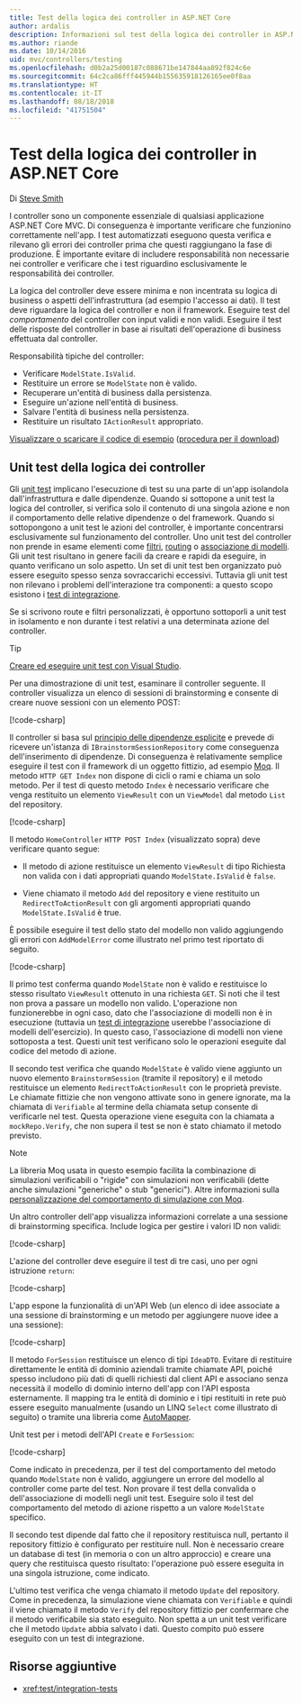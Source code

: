 ```yaml
---
title: Test della logica dei controller in ASP.NET Core
author: ardalis
description: Informazioni sul test della logica dei controller in ASP.NET Core con Moq e xUnit.
ms.author: riande
ms.date: 10/14/2016
uid: mvc/controllers/testing
ms.openlocfilehash: d0b2a25d00187c088671be147844aa892f824c6e
ms.sourcegitcommit: 64c2ca86fff445944b155635918126165ee0f8aa
ms.translationtype: HT
ms.contentlocale: it-IT
ms.lasthandoff: 08/18/2018
ms.locfileid: "41751504"
---
```

# <a name="test-controller-logic-in-aspnet-core"></a>Test della logica dei controller in ASP.NET Core

Di [Steve Smith](https://ardalis.com/)

I controller sono un componente essenziale di qualsiasi applicazione ASP.NET Core MVC. Di conseguenza è importante verificare che funzionino correttamente nell'app. I test automatizzati eseguono questa verifica e rilevano gli errori dei controller prima che questi raggiungano la fase di produzione. È importante evitare di includere responsabilità non necessarie nei controller e verificare che i test riguardino esclusivamente le responsabilità dei controller.

La logica del controller deve essere minima e non incentrata su logica di business o aspetti dell'infrastruttura (ad esempio l'accesso ai dati). Il test deve riguardare la logica del controller e non il framework. Eseguire test del *comportamento* del controller con input validi e non validi. Eseguire il test delle risposte del controller in base ai risultati dell'operazione di business effettuata dal controller.

Responsabilità tipiche del controller:

* Verificare `ModelState.IsValid`.
* Restituire un errore se `ModelState` non è valido.
* Recuperare un'entità di business dalla persistenza.
* Eseguire un'azione nell'entità di business.
* Salvare l'entità di business nella persistenza.
* Restituire un risultato `IActionResult` appropriato.

[Visualizzare o scaricare il codice di esempio](https://github.com/aspnet/Docs/tree/master/aspnetcore/mvc/controllers/testing/sample) ([procedura per il download](xref:tutorials/index#how-to-download-a-sample))

## <a name="unit-tests-of-controller-logic"></a>Unit test della logica dei controller

Gli [unit test](/dotnet/articles/core/testing/unit-testing-with-dotnet-test) implicano l'esecuzione di test su una parte di un'app isolandola dall'infrastruttura e dalle dipendenze. Quando si sottopone a unit test la logica del controller, si verifica solo il contenuto di una singola azione e non il comportamento delle relative dipendenze o del framework. Quando si sottopongono a unit test le azioni del controller, è importante concentrarsi esclusivamente sul funzionamento del controller. Uno unit test del controller non prende in esame elementi come [filtri](xref:mvc/controllers/filters), [routing](xref:fundamentals/routing) o [associazione di modelli](xref:mvc/models/model-binding). Gli unit test risultano in genere facili da creare e rapidi da eseguire, in quanto verificano un solo aspetto. Un set di unit test ben organizzato può essere eseguito spesso senza sovraccarichi eccessivi. Tuttavia gli unit test non rilevano i problemi dell'interazione tra componenti: a questo scopo esistono i [test di integrazione](xref:test/integration-tests).

Se si scrivono route e filtri personalizzati, è opportuno sottoporli a unit test in isolamento e non durante i test relativi a una determinata azione del controller.

> [!TIP]
> [Creare ed eseguire unit test con Visual Studio](/visualstudio/test/unit-test-your-code).

Per una dimostrazione di unit test, esaminare il controller seguente. Il controller visualizza un elenco di sessioni di brainstorming e consente di creare nuove sessioni con un elemento POST:

[!code-csharp[](testing/sample/TestingControllersSample/src/TestingControllersSample/Controllers/HomeController.cs?highlight=12,16,21,42,43)]

Il controller si basa sul [principio delle dipendenze esplicite](http://deviq.com/explicit-dependencies-principle/) e prevede di ricevere un'istanza di `IBrainstormSessionRepository` come conseguenza dell'inserimento di dipendenze. Di conseguenza è relativamente semplice eseguire il test con il framework di un oggetto fittizio, ad esempio [Moq](https://www.nuget.org/packages/Moq/). Il metodo `HTTP GET Index` non dispone di cicli o rami e chiama un solo metodo. Per il test di questo metodo `Index` è necessario verificare che venga restituito un elemento `ViewResult` con un `ViewModel` dal metodo `List` del repository.

[!code-csharp[](testing/sample/TestingControllersSample/tests/TestingControllersSample.Tests/UnitTests/HomeControllerTests.cs?highlight=17-18&range=1-33,76-95)]

Il metodo `HomeController` `HTTP POST Index` (visualizzato sopra) deve verificare quanto segue:

* Il metodo di azione restituisce un elemento `ViewResult` di tipo Richiesta non valida con i dati appropriati quando `ModelState.IsValid` è `false`.

* Viene chiamato il metodo `Add` del repository e viene restituito un `RedirectToActionResult` con gli argomenti appropriati quando `ModelState.IsValid` è true.

È possibile eseguire il test dello stato del modello non valido aggiungendo gli errori con `AddModelError` come illustrato nel primo test riportato di seguito.

[!code-csharp[](testing/sample/TestingControllersSample/tests/TestingControllersSample.Tests/UnitTests/HomeControllerTests.cs?highlight=8,15-16,37-39&range=35-75)]

Il primo test conferma quando `ModelState` non è valido e restituisce lo stesso risultato `ViewResult` ottenuto in una richiesta `GET`. Si noti che il test non prova a passare un modello non valido. L'operazione non funzionerebbe in ogni caso, dato che l'associazione di modelli non è in esecuzione (tuttavia un [test di integrazione](xref:test/integration-tests) userebbe l'associazione di modelli dell'esercizio). In questo caso, l'associazione di modelli non viene sottoposta a test. Questi unit test verificano solo le operazioni eseguite dal codice del metodo di azione.

Il secondo test verifica che quando `ModelState` è valido viene aggiunto un nuovo elemento `BrainstormSession` (tramite il repository) e il metodo restituisce un elemento `RedirectToActionResult` con le proprietà previste. Le chiamate fittizie che non vengono attivate sono in genere ignorate, ma la chiamata di `Verifiable` al termine della chiamata setup consente di verificarle nel test. Questa operazione viene eseguita con la chiamata a `mockRepo.Verify`, che non supera il test se non è stato chiamato il metodo previsto.

> [!NOTE]
> La libreria Moq usata in questo esempio facilita la combinazione di simulazioni verificabili o "rigide" con simulazioni non verificabili (dette anche simulazioni "generiche" o stub "generici"). Altre informazioni sulla [personalizzazione del comportamento di simulazione con Moq](https://github.com/Moq/moq4/wiki/Quickstart#customizing-mock-behavior).

Un altro controller dell'app visualizza informazioni correlate a una sessione di brainstorming specifica. Include logica per gestire i valori ID non validi:

[!code-csharp[](testing/sample/TestingControllersSample/src/TestingControllersSample/Controllers/SessionController.cs?highlight=19,20,21,22,25,26,27,28)]

L'azione del controller deve eseguire il test di tre casi, uno per ogni istruzione `return`:

[!code-csharp[](testing/sample/TestingControllersSample/tests/TestingControllersSample.Tests/UnitTests/SessionControllerTests.cs?highlight=27,28,29,46,47,64,65,66,67,68)]

L'app espone la funzionalità di un'API Web (un elenco di idee associate a una sessione di brainstorming e un metodo per aggiungere nuove idee a una sessione):

[!code-csharp[](testing/sample/TestingControllersSample/src/TestingControllersSample/Api/IdeasController.cs?highlight=21,22,27,30,31,32,33,34,35,36,41,42,46,52,65)]

Il metodo `ForSession` restituisce un elenco di tipi `IdeaDTO`. Evitare di restituire direttamente le entità di dominio aziendali tramite chiamate API, poiché spesso includono più dati di quelli richiesti dal client API e associano senza necessità il modello di dominio interno dell'app con l'API esposta esternamente. Il mapping tra le entità di dominio e i tipi restituiti in rete può essere eseguito manualmente (usando un LINQ `Select` come illustrato di seguito) o tramite una libreria come [AutoMapper](https://github.com/AutoMapper/AutoMapper).

Unit test per i metodi dell'API `Create` e `ForSession`:

[!code-csharp[](testing/sample/TestingControllersSample/tests/TestingControllersSample.Tests/UnitTests/ApiIdeasControllerTests.cs?highlight=18,23,29,33,38-39,43,50,58-59,68-70,76-78&range=1-83,121-135)]

Come indicato in precedenza, per il test del comportamento del metodo quando `ModelState` non è valido, aggiungere un errore del modello al controller come parte del test. Non provare il test della convalida o dell'associazione di modelli negli unit test. Eseguire solo il test del comportamento del metodo di azione rispetto a un valore `ModelState` specifico.

Il secondo test dipende dal fatto che il repository restituisca null, pertanto il repository fittizio è configurato per restituire null. Non è necessario creare un database di test (in memoria o con un altro approccio) e creare una query che restituisca questo risultato: l'operazione può essere eseguita in una singola istruzione, come indicato.

L'ultimo test verifica che venga chiamato il metodo `Update` del repository. Come in precedenza, la simulazione viene chiamata con `Verifiable` e quindi il viene chiamato il metodo `Verify` del repository fittizio per confermare che il metodo verificabile sia stato eseguito. Non spetta a un unit test verificare che il metodo `Update` abbia salvato i dati. Questo compito può essere eseguito con un test di integrazione.

## <a name="additional-resources"></a>Risorse aggiuntive

* <xref:test/integration-tests>
